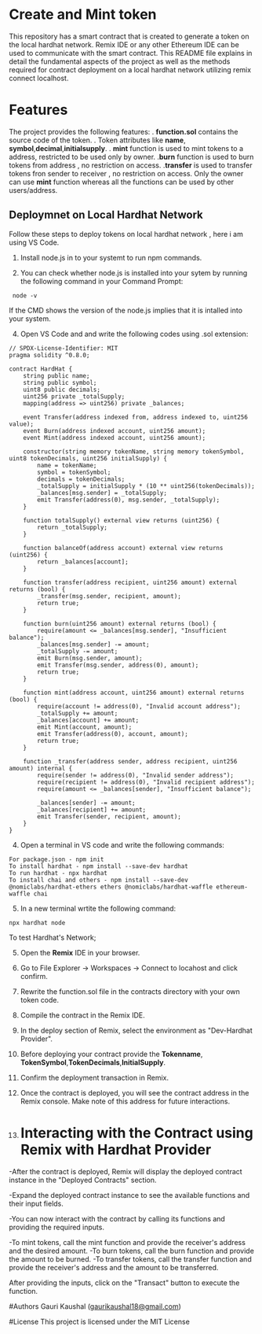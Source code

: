 # Create and Mint token

This repository has a smart contract that is created to generate a token on the local hardhat network. Remix IDE or any other Ethereum IDE can be used to communicate with the smart contract.
This README file explains in detail the fundamental aspects of the project as well as the methods required for contract deployment on a local hardhat network utilizing remix connect localhost.

# Features
The project provides the following features:
. **function.sol** contains the source code of the token.
. Token attributes like **name**, **symbol**,**decimal**,**initialsupply**.
. **mint** function is used to mint tokens to a address, restricted to be used only by owner.
.**burn** function is used to burn tokens from address , no restriction on access.
.**transfer** is used to transfer tokens fron sender to receiver , no restriction on access.
Only the owner can use **mint** function whereas all the functions can be used by other users/address.

## Deploymnet on Local Hardhat Network


Follow these steps to deploy tokens on local hardhat network , here i am using VS Code.

1. Install node.js in to your systemt to run npm commands.
  
2. You can check whether node.js is installed into your sytem by running the following command in your Command Prompt:
```
 node -v
```
If the CMD shows the version of the node.js implies that it is intalled into your system.

4. Open VS Code and and write the following codes using .sol extension:
```
// SPDX-License-Identifier: MIT
pragma solidity ^0.8.0;

contract HardHat {
    string public name;
    string public symbol;
    uint8 public decimals;
    uint256 private _totalSupply;
    mapping(address => uint256) private _balances;
    
    event Transfer(address indexed from, address indexed to, uint256 value);
    event Burn(address indexed account, uint256 amount);
    event Mint(address indexed account, uint256 amount);

    constructor(string memory tokenName, string memory tokenSymbol, uint8 tokenDecimals, uint256 initialSupply) {
        name = tokenName;
        symbol = tokenSymbol;
        decimals = tokenDecimals;
        _totalSupply = initialSupply * (10 ** uint256(tokenDecimals));
        _balances[msg.sender] = _totalSupply;
        emit Transfer(address(0), msg.sender, _totalSupply);
    }

    function totalSupply() external view returns (uint256) {
        return _totalSupply;
    }

    function balanceOf(address account) external view returns (uint256) {
        return _balances[account];
    }

    function transfer(address recipient, uint256 amount) external returns (bool) {
        _transfer(msg.sender, recipient, amount);
        return true;
    }

    function burn(uint256 amount) external returns (bool) {
        require(amount <= _balances[msg.sender], "Insufficient balance");
        _balances[msg.sender] -= amount;
        _totalSupply -= amount;
        emit Burn(msg.sender, amount);
        emit Transfer(msg.sender, address(0), amount);
        return true;
    }

    function mint(address account, uint256 amount) external returns (bool) {
        require(account != address(0), "Invalid account address");
        _totalSupply += amount;
        _balances[account] += amount;
        emit Mint(account, amount);
        emit Transfer(address(0), account, amount);
        return true;
    }

    function _transfer(address sender, address recipient, uint256 amount) internal {
        require(sender != address(0), "Invalid sender address");
        require(recipient != address(0), "Invalid recipient address");
        require(amount <= _balances[sender], "Insufficient balance");

        _balances[sender] -= amount;
        _balances[recipient] += amount;
        emit Transfer(sender, recipient, amount);
    }
}
```
4. Open a terminal in VS code and write the following commands:
```
For package.json - npm init
To install hardhat - npm install --save-dev hardhat
To run hardhat - npx hardhat
To install chai and others - npm install --save-dev @nomiclabs/hardhat-ethers ethers @nomiclabs/hardhat-waffle ethereum-waffle chai
```
5. In a new terminal wrtite the following command:
```
npx hardhat node
```
To test Hardhat's Network;

5. Open the **Remix** IDE in your browser.
6. Go to File Explorer -> Workspaces -> Connect to locahost and click confirm.
7. Rewrite the function.sol file in the contracts directory with your own token code.
8. Compile the contract in the Remix IDE.
9. In the deploy section of Remix, select the environment as "Dev-Hardhat Provider".
10. Before deploying your contract provide the **Tokenname**, **TokenSymbol**,**TokenDecimals**,**InitialSupply**.
11. Confirm the deployment transaction in Remix.
12. Once the contract is deployed, you will see the contract address in the Remix console. Make note of this address for future interactions.

13. # Interacting with the Contract using Remix with Hardhat Provider
 -After the contract is deployed, Remix will display the deployed contract instance in the "Deployed Contracts" section.

-Expand the deployed contract instance to see the available functions and their input fields.

-You can now interact with the contract by calling its functions and providing the required inputs.

-To mint tokens, call the mint function and provide the receiver's address and the desired amount. -To burn tokens, call the burn function and provide the amount to be burned. -To transfer tokens, call the transfer function and provide the receiver's address and the amount to be transferred.

After providing the inputs, click on the "Transact" button to execute the function.

#Authors
Gauri Kaushal (gaurikaushal18@gmail.com)

#License
This project is licensed under the MIT License


